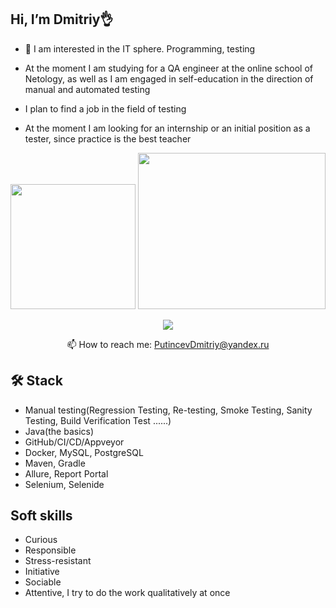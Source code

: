  ## Hi, I’m Dmitriy👌
 - 👀 I am interested in the IT sphere. Programming, testing

-  At the moment I am studying for a QA engineer at the online school of Netology, as well as I am engaged in self-education in the direction of manual and automated testing

-  I plan to find a job in the field of testing

-  At the moment I am looking for an internship or an initial position as a tester, since practice is the best teacher

  <p align='center'>
   <a href="https://github-readme-stats.vercel.app/api?username=Dmitriy-Putintsev&show_icons=true&count_private=true">
       <img height=200 src="https://github-readme-stats.vercel.app/api?username=Dmitriy-Putintsev&show_icons=true&theme=midnight-purple"/></a>
   <a href="https://github.com/Dmitriy-Putintsev/github-readme-stats">
       <img height=250, img width=300 src="https://github-readme-stats.vercel.app/api/top-langs/?username=Dmitriy-Putintsev&layout=copact=true&theme=midnight-purple"/></a>
</p>
<p align='center'>
   <a href="https://t.me/Dmitry03_82">
       <img src="https://img.shields.io/badge/Telegram-2CA5E0?style=for-the-badge&logo=telegram&logoColor=blueviolet"/>
   </a>
  <p align='center'>
   📫 How to reach me: <a href='mailto:PutincevDmitriy@yandex.ru'>PutincevDmitriy@yandex.ru</a>
</p>

## 🛠 Stack
- Manual testing(Regression Testing, Re-testing, Smoke Testing, Sanity Testing, Build Verification Test ......)
- Java(the basics)
- GitHub/CI/CD/Appveyor
- Docker, MySQL, PostgreSQL
- Maven, Gradle
- Allure, Report Portal
- Selenium, Selenide

## Soft skills
- Curious
- Responsible
- Stress-resistant
- Initiative
- Sociable
- Attentive, I try to do the work qualitatively at once


<!---
Dmitriy-Putintsev/Dmitriy-Putintsev is a ✨ special ✨ repository because its `README.md` (this file) appears on your GitHub profile.
You can click the Preview link to take a look at your changes.
--->
